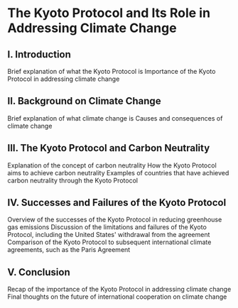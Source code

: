 # The Kyoto Protocol and Its Role in Addressing Climate Change

## I. Introduction

Brief explanation of what the Kyoto Protocol is
Importance of the Kyoto Protocol in addressing climate change

## II. Background on Climate Change

Brief explanation of what climate change is
Causes and consequences of climate change

## III. The Kyoto Protocol and Carbon Neutrality

Explanation of the concept of carbon neutrality
How the Kyoto Protocol aims to achieve carbon neutrality
Examples of countries that have achieved carbon neutrality through the Kyoto Protocol

## IV. Successes and Failures of the Kyoto Protocol

Overview of the successes of the Kyoto Protocol in reducing greenhouse gas emissions
Discussion of the limitations and failures of the Kyoto Protocol, including the United States' withdrawal from the agreement
Comparison of the Kyoto Protocol to subsequent international climate agreements, such as the Paris Agreement

## V. Conclusion

Recap of the importance of the Kyoto Protocol in addressing climate change
Final thoughts on the future of international cooperation on climate change
